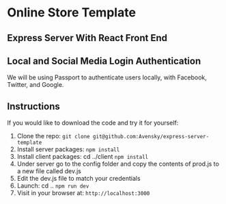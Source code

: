 
# Online Store Template

## Express Server With React Front End 

## Local and Social Media Login Authentication

We will be using Passport to authenticate users locally, with Facebook, Twitter, and Google.

## Instructions

If you would like to download the code and try it for yourself:

1. Clone the repo: `git clone git@github.com:Avensky/express-server-template`
2. Install server packages: `npm install`
3. Install client packages: cd ../client `npm install`
4. Under server go to the config folder and copy the contents of prod.js to a new file called dev.js 
5. Edit the dev.js file to match your credentials
6. Launch: cd .. `npm run dev`
7. Visit in your browser at: `http://localhost:3000`



